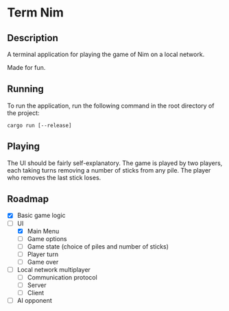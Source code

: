 # Term Nim

## Description
A terminal application for playing the game of Nim on a local network.

Made for fun.

## Running
To run the application, run the following command in the root directory of the project:
```
cargo run [--release]
```

## Playing
The UI should be fairly self-explanatory. The game is played by two players, each taking turns removing a number of sticks from any pile. The player who removes the last stick loses.

## Roadmap
- [x] Basic game logic
- [ ] UI
  - [x] Main Menu
  - [ ] Game options
  - [ ] Game state (choice of piles and number of sticks)
  - [ ] Player turn
  - [ ] Game over
- [ ] Local network multiplayer
  - [ ] Communication protocol
  - [ ] Server
  - [ ] Client
- [ ] AI opponent